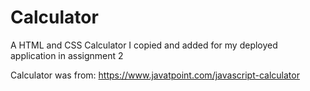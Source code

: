 # Calculator

A HTML and CSS Calculator I copied and added for my deployed application in assignment 2

Calculator was from: https://www.javatpoint.com/javascript-calculator